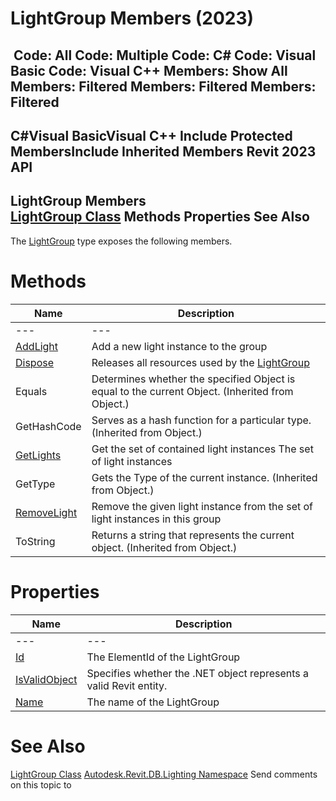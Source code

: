 # LightGroup Members (2023)

﻿
 Code: All Code: Multiple Code: C# Code: Visual Basic Code: Visual C++  Members: Show All Members: Filtered Members: Filtered Members: Filtered   
---  
C#Visual BasicVisual C++
Include Protected MembersInclude Inherited Members
Revit 2023 API  
---  
LightGroup Members  
[LightGroup Class](fd876292-9f3a-7a90-dd41-019631baadca.md "LightGroup Class") Methods Properties See Also  
---  
The [LightGroup](fd876292-9f3a-7a90-dd41-019631baadca.md "LightGroup Class") type exposes the following members.
# Methods
| Name | Description |
| --- | --- |
| --- | --- | --- |
| [AddLight](c415f9ac-ecba-78d2-3057-ce29b0e43837.md "AddLight Method") | Add a new light instance to the group |
| [Dispose](096c2b00-033d-cd29-c075-9c1dc36f5ee1.md "Dispose Method") | Releases all resources used by the [LightGroup](fd876292-9f3a-7a90-dd41-019631baadca.md "LightGroup Class") |
| Equals | Determines whether the specified Object is equal to the current Object. (Inherited from Object.) |
| GetHashCode | Serves as a hash function for a particular type.  (Inherited from Object.) |
| [GetLights](52e4acca-0194-8337-488f-95c7a9b29229.md "GetLights Method") | Get the set of contained light instances The set of light instances |
| GetType | Gets the Type of the current instance. (Inherited from Object.) |
| [RemoveLight](ca880392-46cf-43a0-3c39-0168c5c1ccaa.md "RemoveLight Method") | Remove the given light instance from the set of light instances in this group |
| ToString | Returns a string that represents the current object. (Inherited from Object.) |

# Properties
| Name | Description |
| --- | --- |
| --- | --- | --- |
| [Id](5788fc2a-90cf-ee4d-2ed0-fd56844ec5fd.md "Id Property") | The ElementId of the LightGroup |
| [IsValidObject](2731a4bd-dfb3-029c-315d-6dda31d4c0db.md "IsValidObject Property") | Specifies whether the .NET object represents a valid Revit entity. |
| [Name](9a98f8c4-2c7b-5fa3-098d-eaff98cc5dd7.md "Name Property") | The name of the LightGroup |

# See Also
[LightGroup Class](fd876292-9f3a-7a90-dd41-019631baadca.md "LightGroup Class")
[Autodesk.Revit.DB.Lighting Namespace](a6a04f07-7fd2-0a4e-12e7-01842ee6daaf.md "Autodesk.Revit.DB.Lighting Namespace")
Send comments on this topic to 